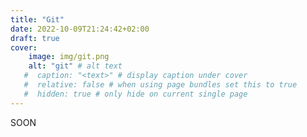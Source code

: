 ```yaml
---
title: "Git"
date: 2022-10-09T21:24:42+02:00
draft: true
cover:
    image: img/git.png
    alt: "git" # alt text
   #  caption: "<text>" # display caption under cover
   #  relative: false # when using page bundles set this to true
   #  hidden: true # only hide on current single page
---
```

SOON